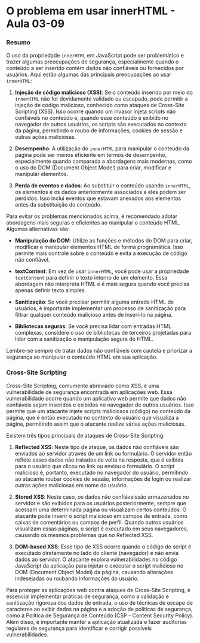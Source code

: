 <!--
Antes de publicar a issue, lembre-se de clicar na aba "Preview", para visualizar se a formatação está correta =)
-->

<!-- Escreva/insira as imagens após essa linha -->

# O problema em usar innerHTML - Aula 03-09

### Resumo

O uso da propriedade `innerHTML` em JavaScript pode ser problemático e trazer algumas preocupações de segurança, especialmente quando o conteúdo a ser inserido contém dados não confiáveis ou fornecidos por usuários. Aqui estão algumas das principais preocupações ao usar `innerHTML`:

1. **Injeção de código malicioso (XSS)**: Se o conteúdo inserido por meio do `innerHTML` não for devidamente validado ou escapado, pode permitir a injeção de código malicioso, conhecido como ataques de Cross-Site Scripting (XSS). Isso ocorre quando um invasor injeta scripts não confiáveis no conteúdo e, quando esse conteúdo é exibido no navegador de outros usuários, os scripts são executados no contexto da página, permitindo o roubo de informações, cookies de sessão e outras ações maliciosas.

2. **Desempenho**: A utilização do `innerHTML` para manipular o conteúdo da página pode ser menos eficiente em termos de desempenho, especialmente quando comparada a abordagens mais modernas, como o uso do DOM (Document Object Model) para criar, modificar e manipular elementos.

3. **Perda de eventos e dados**: Ao substituir o conteúdo usando `innerHTML`, os elementos e os dados anteriormente associados a eles podem ser perdidos. Isso inclui eventos que estavam anexados aos elementos antes da substituição do conteúdo.

Para evitar os problemas mencionados acima, é recomendado adotar abordagens mais seguras e eficientes ao manipular o conteúdo HTML. Algumas alternativas são:

- **Manipulação do DOM**: Utilize as funções e métodos do DOM para criar, modificar e manipular elementos HTML de forma programática. Isso permite mais controle sobre o conteúdo e evita a execução de código não confiável.

- **textContent**: Em vez de usar `innerHTML`, você pode usar a propriedade `textContent` para definir o texto interno de um elemento. Essa abordagem não interpreta HTML e é mais segura quando você precisa apenas definir texto simples.

- **Sanitização**: Se você precisar permitir alguma entrada HTML de usuários, é importante implementar um processo de sanitização para filtrar qualquer conteúdo malicioso antes de inseri-lo na página.

- **Bibliotecas seguras**: Se você precisa lidar com entradas HTML complexas, considere o uso de bibliotecas de terceiros projetadas para lidar com a sanitização e manipulação segura de HTML.

Lembre-se sempre de tratar dados não confiáveis com cautela e priorizar a segurança ao manipular o conteúdo HTML em sua aplicação.

### Cross-Site Scripting

Cross-Site Scripting, comumente abreviado como XSS, é uma vulnerabilidade de segurança encontrada em aplicações web. Essa vulnerabilidade ocorre quando um aplicativo web permite que dados não confiáveis ​​sejam inseridos e exibidos no navegador de outros usuários. Isso permite que um atacante injete scripts maliciosos (código) no conteúdo da página, que é então executado no contexto do usuário que visualiza a página, permitindo assim que o atacante realize várias ações maliciosas.

Existem três tipos principais de ataques de Cross-Site Scripting:

1. **Reflected XSS**: Neste tipo de ataque, os dados não confiáveis ​​são enviados ao servidor através de um link ou formulário. O servidor então reflete esses dados não tratados de volta na resposta, que é exibida para o usuário que clicou no link ou enviou o formulário. O script malicioso é, portanto, executado no navegador do usuário, permitindo ao atacante roubar cookies de sessão, informações de login ou realizar outras ações maliciosas em nome do usuário.

2. **Stored XSS**: Neste caso, os dados não confiáveis ​​são armazenados no servidor e são exibidos para os usuários posteriormente, sempre que acessam uma determinada página ou visualizam certos conteúdos. O atacante pode inserir o script malicioso em campos de entrada, como caixas de comentários ou campos de perfil. Quando outros usuários visualizam essas páginas, o script é executado em seus navegadores, causando os mesmos problemas que no Reflected XSS.

3. **DOM-based XSS**: Esse tipo de XSS ocorre quando o código do script é executado diretamente no lado do cliente (navegador) e não envia dados ao servidor. O atacante explora vulnerabilidades no código JavaScript da aplicação para injetar e executar o script malicioso no DOM (Document Object Model) da página, causando alterações indesejadas ou roubando informações do usuário.

Para proteger as aplicações web contra ataques de Cross-Site Scripting, é essencial implementar práticas de segurança, como a validação e sanitização rigorosa dos dados de entrada, o uso de técnicas de escape de caracteres ao exibir dados na página e a adoção de políticas de segurança, como a Política de Segurança de Conteúdo (CSP - Content Security Policy). Além disso, é importante manter a aplicação atualizada e fazer auditorias regulares de segurança para identificar e corrigir possíveis vulnerabilidades.
